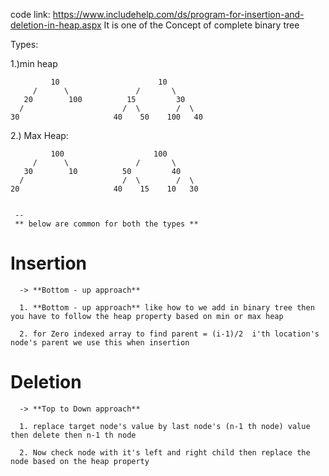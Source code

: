  code link: https://www.includehelp.com/ds/program-for-insertion-and-deletion-in-heap.aspx
 It is one of the Concept of complete binary tree
 
 Types:
 
 1.)min heap 
 
             10                      10
         /      \               /       \  
       20        100          15         30  
      /                      /  \        /  \
    30                     40    50    100   40
    
 
 2.) Max Heap:
        
             100                    100
         /      \               /       \  
       30        10          50         40  
      /                      /  \        /  \
    20                     40    15    10   30
    
    
     --
     ** below are common for both the types **
     
# Insertion

      -> **Bottom - up approach**
      
      1. **Bottom - up approach** like how to we add in binary tree then you have to follow the heap property based on min or max heap
      
      2. for Zero indexed array to find parent = (i-1)/2  i'th location's node's parent we use this when insertion
      
# Deletion
    
      -> **Top to Down approach**
      
      1. replace target node's value by last node's (n-1 th node) value then delete then n-1 th node
      
      2. Now check node with it's left and right child then replace the node based on the heap property
      
